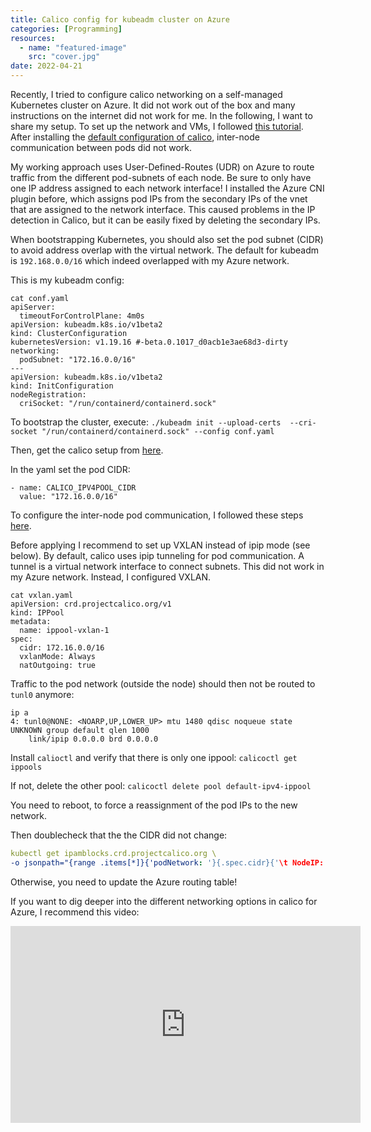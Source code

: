 ```yaml
---
title: Calico config for kubeadm cluster on Azure
categories: [Programming]
resources:
  - name: "featured-image"
    src: "cover.jpg"
date: 2022-04-21
---
```

Recently, I tried to configure calico networking on a self-managed Kubernetes cluster on Azure.
It did not work out of the box and many instructions on the internet did not work for me.
In the following, I want to share my setup.
To set up the network and VMs, I followed [this tutorial](https://blog.nillsf.com/index.php/2021/10/29/setting-up-kubernetes-on-azure-using-kubeadm/). After installing the [default configuration of calico](
https://projectcalico.docs.tigera.io/getting-started/kubernetes/self-managed-onprem/onpremises), inter-node communication between pods did not work.

My working approach uses User-Defined-Routes (UDR) on Azure to route traffic from the different pod-subnets of each node. 
Be sure to only have one IP address assigned to each network interface! I installed the Azure CNI plugin before, which assigns pod IPs from the secondary IPs of the vnet that are assigned to the network interface. This caused problems in the IP detection in Calico, but it can be easily fixed by deleting the secondary IPs.

When bootstrapping Kubernetes, you should also set the pod subnet (CIDR) to avoid address overlap with the virtual network. 
The default for kubeadm is `192.168.0.0/16` which indeed overlapped with my Azure network.

This is my kubeadm config:
```
cat conf.yaml
apiServer:
  timeoutForControlPlane: 4m0s
apiVersion: kubeadm.k8s.io/v1beta2
kind: ClusterConfiguration
kubernetesVersion: v1.19.16 #-beta.0.1017_d0acb1e3ae68d3-dirty
networking:
  podSubnet: "172.16.0.0/16"
---
apiVersion: kubeadm.k8s.io/v1beta2
kind: InitConfiguration
nodeRegistration:
  criSocket: "/run/containerd/containerd.sock"
```

To bootstrap the cluster, execute:
`./kubeadm init --upload-certs  --cri-socket "/run/containerd/containerd.sock" --config conf.yaml`


Then, get the calico setup from [here](
https://projectcalico.docs.tigera.io/getting-started/kubernetes/self-managed-onprem/onpremises).

In the yaml set the pod CIDR:
```
- name: CALICO_IPV4POOL_CIDR
  value: "172.16.0.0/16" 
```

To configure the inter-node pod communication, I followed these steps [here](
https://stackoverflow.com/a/67242381/10531075).

Before applying I recommend to set up VXLAN instead of ipip mode (see below).
By default, calico uses ipip tunneling for pod communication. A tunnel is a virtual network interface to connect subnets. This did not work in my Azure network. 
Instead, I configured VXLAN.
```
cat vxlan.yaml
apiVersion: crd.projectcalico.org/v1
kind: IPPool
metadata:
  name: ippool-vxlan-1
spec:
  cidr: 172.16.0.0/16
  vxlanMode: Always
  natOutgoing: true
```
Traffic to the pod network (outside the node)  should then not be routed to `tunl0`  anymore:
```
ip a
4: tunl0@NONE: <NOARP,UP,LOWER_UP> mtu 1480 qdisc noqueue state UNKNOWN group default qlen 1000
    link/ipip 0.0.0.0 brd 0.0.0.0
```

Install `calioctl` and verify that there is only one ippool:
`calicoctl get ippools`

If not, delete the other pool:
`calicoctl delete pool default-ipv4-ippool`

You need to reboot, to force a reassignment of the pod IPs to the new network.

Then doublecheck that the the CIDR did not change:
````yaml
kubectl get ipamblocks.crd.projectcalico.org \
-o jsonpath="{range .items[*]}{'podNetwork: '}{.spec.cidr}{'\t NodeIP: '}{.spec.affinity}{'\n'}"
````

Otherwise, you need to update the Azure routing table!

If you want to dig deeper into the different networking options in calico for Azure, I recommend this video:

<iframe width="560" height="315" src="https://www.youtube.com/embed/JyLtg_SJ1lo" title="YouTube video player" frameborder="0" allow="accelerometer; autoplay; clipboard-write; encrypted-media; gyroscope; picture-in-picture" allowfullscreen></iframe>